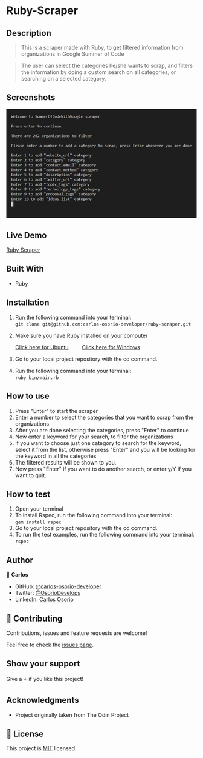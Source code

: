 # Ruby-Scraper

## Description

>This is a scraper made with Ruby, to get filtered information from organizations in Google Summer of Code

>The user can select the categories he/she wants to scrap, and filters the information by doing a custom search on all categories, or searching on a selected category. 

## Screenshots

![interface](./screenshot.jpg)

## Live Demo

[Ruby Scraper](https://replit.com/@CarlosOsorio2/ruby-scraper#main.rb)

## Built With

- Ruby

## Installation

1. Run the following command into your terminal: </br> 
```git clone git@github.com:carlos-osorio-developer/ruby-scraper.git ``` 

2. Make sure you have Ruby installed on your computer

    [Click here for Ubuntu](https://stackify.com/install-ruby-on-ubuntu-everything-you-need-to-get-going/) &nbsp; &nbsp; &nbsp; &nbsp;
    [Click here for Windows](https://stackify.com/install-ruby-on-windows-everything-you-need-to-get-going/)

3. Go to your local project repository with the cd command.

4. Run the following command into your terminal: </br>
```ruby bin/main.rb ```

## How to use

1. Press "Enter" to start the scraper
2. Enter a number to select the categories that you want to scrap from the organizations
3. After you are done selecting the categories, press "Enter" to continue
4. Now enter a keyword for your search, to filter the organizations
5. If you want to choose just one category to search for the keyword, select it from the list, otherwise press "Enter" and you will be looking for the keyword in all the categories
6. The filtered results will be shown to you.
7. Now press "Enter" if you want to do another search, or enter y/Y if you want to quit.

## How to test 

1. Open your terminal
2. To install Rspec, run the following command into your terminal: </br>
``` gem install rspec ```
3. Go to your local project repository with the cd command.
4. To run the test examples, run the following command into your terminal: </br>
``` rspec ```

## Author

👤 **Carlos**

- GitHub: [@carlos-osorio-developer](https://github.com/carlos-osorio-developer) 
- Twitter: [@OsorioDevelops](https://twitter.com/@OsorioDevelops) 
- LinkedIn: [Carlos Osorio](https://www.linkedin.com/in/carlos-osorio-developer/) 

## 🤝 Contributing

Contributions, issues and feature requests are welcome!

Feel free to check the [issues page](https://github.com/carlos-osorio-developer/ruby-scrapper/issues).

## Show your support

Give a ⭐️ if you like this project!

## Acknowledgments

- Project originally taken from The Odin Project

## 📝 License

This project is [MIT](./MIT.md) licensed.
